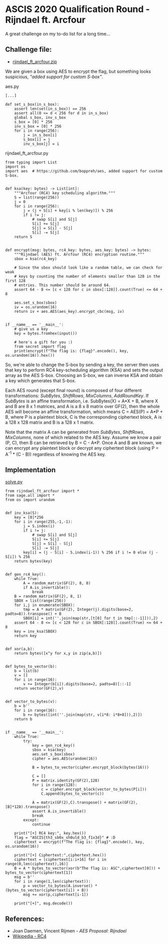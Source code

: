 # ASCIS 2020 Qualification Round - Rijndael ft. Arcfour

A great challenge on my to-do list for a long time...

## Challenge file:
- [rijndael_ft_arcfour.zip](https://github.com/hhthanhuyen/Writeups/blob/main/Rijndael_ft_Arcfour/rijndael_ft_arcfour.zip)

We are given a box using AES to encrypt the flag, but something looks suspicious, *"added support for custom S-box"*.

aes.py
```
[...]

def set_s_box(in_s_box):
    assert len(set(in_s_box)) == 256
    assert all(0 <= d < 256 for d in in_s_box)
    global s_box, inv_s_box
    s_box = [0] * 256
    inv_s_box = [0] * 256
    for i in range(256):
        j = in_s_box[i]
        s_box[i] = j
        inv_s_box[j] = i
```

rijndael_ft_arcfour.py
```
from typing import List
import os
import aes  # https://github.com/boppreh/aes, added support for custom S-box.


def ksa(key: bytes) -> List[int]:
    """Arcfour (RC4) key scheduling algorithm."""
    S = list(range(256))
    j = 0
    for i in range(256):
        j = (j + S[i] + key[i % len(key)]) % 256
        if i != j:
            # swap S[i] and S[j]
            S[i] += S[j]
            S[j] = S[i] - S[j]
            S[i] -= S[j]
    return S


def encrypt(msg: bytes, rc4_key: bytes, aes_key: bytes) -> bytes:
    """Rijndael (AES) ft. Arcfour (RC4) encryption routine."""
    sbox = ksa(rc4_key)

    # Since the sbox should look like a random table, we can check for weak
    # keys by counting the number of elements smaller than 128 in the first 128
    # entries. This number should be around 64.
    assert 64 - 8 <= [c < 128 for c in sbox[:128]].count(True) <= 64 + 8

    aes.set_s_box(sbox)
    iv = os.urandom(16)
    return iv + aes.AES(aes_key).encrypt_cbc(msg, iv)


if __name__ == '__main__':
    # give us a key
    key = bytes.fromhex(input())

    # here's a gift for you :)
    from secret import flag
    print(encrypt(f"The flag is: {flag}".encode(), key, os.urandom(16)).hex())
```

So, we're able to change the S-box by sending a key, the server then uses that key to perform RC4 key-scheduling algorithm (KSA) and sets the output array as the AES S-box. Choosing an S-box, we can inverse KSA and obtain a key which generates that S-box.

Each AES round (except final round) is composed of four different transformations: *SubBytes*, *ShiftRows*, *MixColumns*, *AddRoundKey*. If *SubBytes* is an affine transformation, i.e. SubBytes(X) = A\*X + B, where X and B are 8 x 1 matrices, and A is a 8 x 8 matrix over GF(2), then the whole AES will become an affine transformation, which means C = AES(P) = A\*P + B, where P is a plaintext block, C is the corresponding ciphertext block, A is a 128 x 128 matrix and B is a 128 x 1 matrix.

Note that the matrix A can be generated from *SubBytes*, *ShiftRows*, *MixColumns*, none of which related to the AES key. Assume we know a pair (P, C), then B can be retrieved by B = C - A*P. Once A and B are known, we can encrypt any plaintext block or decrypt any ciphertext block (using P = A<sup>-1</sup> \* (C - B)) regardless of knowing the AES key.

## Implementation
[solve.py](https://github.com/hhthanhuyen/Writeups/blob/main/Rijndael_ft_Arcfour/solve.py)
```
from rijndael_ft_arcfour import *
from sage.all import *
from os import urandom


def inv_ksa(S):
    key = [0]*256
    for i in range(255,-1,-1):
        j = S.index(i)
        if i != j:
            # swap S[i] and S[j]
            S[i] += S[j]
            S[j] = S[i] - S[j]
            S[i] -= S[j]
        key[i] = (j - S[i] - S.index(i-1)) % 256 if i != 0 else (j - S[i]) % 256
    return bytes(key)


def gen_rc4_key():
    while True:
        A = random_matrix(GF(2), 8, 8)
        if A.is_invertible():
            break
    B = random_matrix(GF(2), 8, 1)
    SBOX = list(range(256))
    for i,j in enumerate(SBOX):
        tmp = A * matrix(GF(2), Integer(j).digits(base=2, padto=8)).transpose() + B
        SBOX[i] = int(''.join(map(str,[t[0] for t in tmp[::-1]])),2)
    assert 64 - 8 <= [c < 128 for c in SBOX[:128]].count(True) <= 64 + 8
    key = inv_ksa(SBOX)
    return key


def xor(a,b):
    return bytes([x^y for x,y in zip(a,b)])


def bytes_to_vector(b):
    b = list(b)
    v = []
    for i in range(16):
        v += Integer(b[i]).digits(base=2, padto=8)[::-1]
    return vector(GF(2),v)


def vector_to_bytes(v):
    b = b''
    for i in range(16):
        b += bytes([int(''.join(map(str, v[i*8: i*8+8])),2)])
    return b


if __name__ == '__main__':
    while True:
        try:
            key = gen_rc4_key()
            sbox = ksa(key)
            aes.set_s_box(sbox)
            cipher = aes.AES(urandom(16))

            B = bytes_to_vector(cipher.encrypt_block(bytes(16)))
            
            C = []
            P = matrix.identity(GF(2),128)
            for i in range(128):
                c = cipher.encrypt_block(vector_to_bytes(P[i]))
                C.append(bytes_to_vector(c))

            A = matrix(GF(2),C).transpose() + matrix(GF(2),[B]*128).transpose()
            assert A.is_invertible()
            break
        except:
            continue
    
    print("[+] RC4 key:", key.hex())
    flag = "ASCIS{th3_sb0x_sh0uld_b3_f1x3d}" # :D
    ciphertext = encrypt(f"The flag is: {flag}".encode(), key, os.urandom(16))
    
    print("[+] Ciphertext:",ciphertext.hex())
    ciphertext = [ciphertext[i:i+16] for i in range(0,len(ciphertext),16)]
    B = A * bytes_to_vector(xor(b"The flag is: ASC",ciphertext[0])) + bytes_to_vector(ciphertext[1])
    msg = b''
    for i in range(1,len(ciphertext)):
        p = vector_to_bytes(A.inverse() * (bytes_to_vector(ciphertext[i]) + B))
        msg += xor(p,ciphertext[i-1])

    print("[+]", msg.decode())

```

## References:
- Joan Daemen, Vincent Rijmen - *AES Proposal: Rijndael*
- [Wikipedia - RC4](https://en.wikipedia.org/wiki/RC4)
